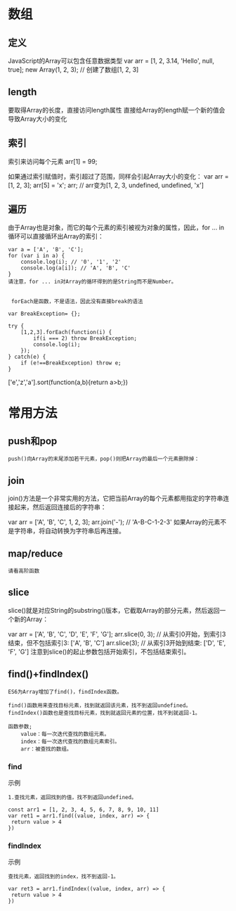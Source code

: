 




# 数组

## 定义

JavaScript的Array可以包含任意数据类型
var arr = [1, 2, 3.14, 'Hello', null, true];
new Array(1, 2, 3); // 创建了数组[1, 2, 3]

## length

要取得Array的长度，直接访问length属性
直接给Array的length赋一个新的值会导致Array大小的变化


## 索引

索引来访问每个元素
arr[1] = 99;

如果通过索引赋值时，索引超过了范围，同样会引起Array大小的变化：
var arr = [1, 2, 3];
arr[5] = 'x';
arr; // arr变为[1, 2, 3, undefined, undefined, 'x']

## 遍历

由于Array也是对象，而它的每个元素的索引被视为对象的属性，因此，for ... in循环可以直接循环出Array的索引：

    var a = ['A', 'B', 'C'];
    for (var i in a) {
        console.log(i); // '0', '1', '2'
        console.log(a[i]); // 'A', 'B', 'C'
    }
    请注意，for ... in对Array的循环得到的是String而不是Number。
    
    
     forEach是函数，不是语法，因此没有直接break的语法   
        
    var BreakException= {};
    
    try {
        [1,2,3].forEach(function(i) {
            if(i === 2) throw BreakException;
            console.log(i);
        });
    } catch(e) {
        if (e!==BreakException) throw e;
    }


['e','z','a'].sort(function(a,b){return a>b;})

# 常用方法


## push和pop

    push()向Array的末尾添加若干元素，pop()则把Array的最后一个元素删除掉：


## join


join()方法是一个非常实用的方法，它把当前Array的每个元素都用指定的字符串连接起来，然后返回连接后的字符串：

var arr = ['A', 'B', 'C', 1, 2, 3];
arr.join('-'); // 'A-B-C-1-2-3'
如果Array的元素不是字符串，将自动转换为字符串后再连接。


## map/reduce

    请看高阶函数


## slice
slice()就是对应String的substring()版本，它截取Array的部分元素，然后返回一个新的Array：

var arr = ['A', 'B', 'C', 'D', 'E', 'F', 'G'];
arr.slice(0, 3); // 从索引0开始，到索引3结束，但不包括索引3: ['A', 'B', 'C']
arr.slice(3); // 从索引3开始到结束: ['D', 'E', 'F', 'G']
注意到slice()的起止参数包括开始索引，不包括结束索引。


## find()+findIndex()

    ES6为Array增加了find()，findIndex函数。
    
    find()函数用来查找目标元素，找到就返回该元素，找不到返回undefined。
    findIndex()函数也是查找目标元素，找到就返回元素的位置，找不到就返回-1。
    
    函数参数;
        value：每一次迭代查找的数组元素。
        index：每一次迭代查找的数组元素索引。
        arr：被查找的数组。

### find 


示例

    1.查找元素，返回找到的值，找不到返回undefined。
    
    const arr1 = [1, 2, 3, 4, 5, 6, 7, 8, 9, 10, 11]
    var ret1 = arr1.find((value, index, arr) => {
     return value > 4
    })


### findIndex

示例

    查找元素，返回找到的index，找不到返回-1。
    
    var ret3 = arr1.findIndex((value, index, arr) => {
     return value > 4
    })

